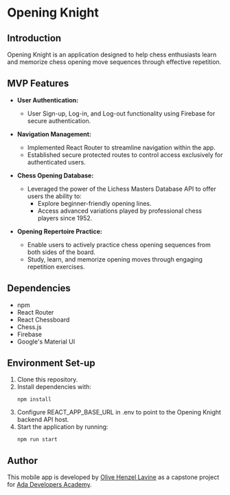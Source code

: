 # Opening Knight

## Introduction

Opening Knight is an application designed to help chess enthusiasts learn and memorize chess opening move sequences through effective repetition.

## MVP Features

- **User Authentication:**
  - User Sign-up, Log-in, and Log-out functionality using Firebase for secure authentication.

- **Navigation Management:**
  - Implemented React Router to streamline navigation within the app.
  - Established secure protected routes to control access exclusively for authenticated users.

- **Chess Opening Database:**
  - Leveraged the power of the Lichess Masters Database API to offer users the ability to:
    - Explore beginner-friendly opening lines.
    - Access advanced variations played by professional chess players since 1952.

- **Opening Repertoire Practice:**
  - Enable users to actively practice chess opening sequences from both sides of the board.
  - Study, learn, and memorize opening moves through engaging repetition exercises.

## Dependencies

- npm
- React Router
- React Chessboard
- Chess.js
- Firebase
- Google's Material UI

## Environment Set-up

1. Clone this repository.
2. Install dependencies with:
    ```
    npm install
    ```
3. Configure REACT_APP_BASE_URL in .env to point to the Opening Knight backend API host.
4. Start the application by running:
    ```
    npm run start
    ```

## Author

This mobile app is developed by [Olive Henzel Lavine](www.linkedin.com/in/olive-lavine) as a capstone project for [Ada Developers Academy](https://adadevelopersacademy.org/).
